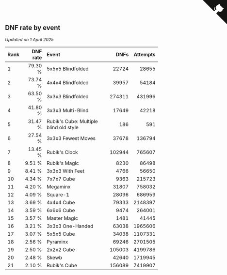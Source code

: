## DNF rate by event

*Updated on  1 April 2025*

| Rank | DNF rate | Event | DNFs | Attempts |
| :--- | ---: | :--- | ---: | ---: |
| 1 | 79.30 % | 5x5x5 Blindfolded | 22724 | 28655 |
| 2 | 73.74 % | 4x4x4 Blindfolded | 39957 | 54184 |
| 3 | 63.50 % | 3x3x3 Blindfolded | 274311 | 431996 |
| 4 | 41.80 % | 3x3x3 Multi-Blind | 17649 | 42218 |
| 5 | 31.47 % | Rubik's Cube: Multiple blind old style | 186 | 591 |
| 6 | 27.54 % | 3x3x3 Fewest Moves | 37678 | 136794 |
| 7 | 13.45 % | Rubik's Clock | 102944 | 765607 |
| 8 | 9.51 % | Rubik's Magic | 8230 | 86498 |
| 9 | 8.41 % | 3x3x3 With Feet | 4766 | 56650 |
| 10 | 4.34 % | 7x7x7 Cube | 9363 | 215723 |
| 11 | 4.20 % | Megaminx | 31807 | 758032 |
| 12 | 4.09 % | Square-1 | 28096 | 686959 |
| 13 | 3.69 % | 4x4x4 Cube | 79333 | 2148397 |
| 14 | 3.59 % | 6x6x6 Cube | 9474 | 264001 |
| 15 | 3.57 % | Master Magic | 1481 | 41445 |
| 16 | 3.21 % | 3x3x3 One-Handed | 63038 | 1965606 |
| 17 | 3.07 % | 5x5x5 Cube | 34038 | 1107331 |
| 18 | 2.56 % | Pyraminx | 69246 | 2701505 |
| 19 | 2.50 % | 2x2x2 Cube | 105003 | 4199786 |
| 20 | 2.48 % | Skewb | 42640 | 1719945 |
| 21 | 2.10 % | Rubik's Cube | 156089 | 7419907 |


<a href="https://github.com/JustinTimeCuber/wca_statistics" class="github-corner" aria-label="View source on Github"><svg width="80" height="80" viewBox="0 0 250 250" style="fill:#151513; color:#fff; position: absolute; top: 0; border: 0; right: 0;" aria-hidden="true"><path d="M0,0 L115,115 L130,115 L142,142 L250,250 L250,0 Z"></path><path d="M128.3,109.0 C113.8,99.7 119.0,89.6 119.0,89.6 C122.0,82.7 120.5,78.6 120.5,78.6 C119.2,72.0 123.4,76.3 123.4,76.3 C127.3,80.9 125.5,87.3 125.5,87.3 C122.9,97.6 130.6,101.9 134.4,103.2" fill="currentColor" style="transform-origin: 130px 106px;" class="octo-arm"></path><path d="M115.0,115.0 C114.9,115.1 118.7,116.5 119.8,115.4 L133.7,101.6 C136.9,99.2 139.9,98.4 142.2,98.6 C133.8,88.0 127.5,74.4 143.8,58.0 C148.5,53.4 154.0,51.2 159.7,51.0 C160.3,49.4 163.2,43.6 171.4,40.1 C171.4,40.1 176.1,42.5 178.8,56.2 C183.1,58.6 187.2,61.8 190.9,65.4 C194.5,69.0 197.7,73.2 200.1,77.6 C213.8,80.2 216.3,84.9 216.3,84.9 C212.7,93.1 206.9,96.0 205.4,96.6 C205.1,102.4 203.0,107.8 198.3,112.5 C181.9,128.9 168.3,122.5 157.7,114.1 C157.9,116.9 156.7,120.9 152.7,124.9 L141.0,136.5 C139.8,137.7 141.6,141.9 141.8,141.8 Z" fill="currentColor" class="octo-body"></path></svg></a><style>.github-corner:hover .octo-arm{animation:octocat-wave 560ms ease-in-out}@keyframes octocat-wave{0%,100%{transform:rotate(0)}20%,60%{transform:rotate(-25deg)}40%,80%{transform:rotate(10deg)}}@media (max-width:500px){.github-corner:hover .octo-arm{animation:none}.github-corner .octo-arm{animation:octocat-wave 560ms ease-in-out}}</style>
